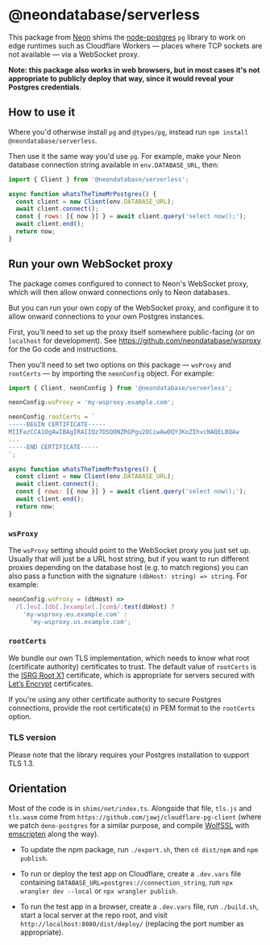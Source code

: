 # @neondatabase/serverless

This package from [Neon](https://neon.tech) shims the [node-postgres](https://node-postgres.com/) `pg` library to work on edge runtimes such as Cloudflare Workers — places where TCP sockets are not available — via a WebSocket proxy.

**Note: this package also works in web browsers, but in most cases it's not appropriate to publicly deploy that way, since it would reveal your Postgres credentials**.

## How to use it

Where you'd otherwise install `pg` and `@types/pg`, instead run `npm install @neondatabase/serverless`.

Then use it the same way you'd use `pg`. For example, make your Neon database connection string available in `env.DATABASE_URL`, then:

```javascript
import { Client } from '@neondatabase/serverless';

async function whatsTheTimeMrPostgres() {
  const client = new Client(env.DATABASE_URL);
  await client.connect();
  const { rows: [{ now }] } = await client.query('select now();');
  await client.end();
  return now;
}
```


## Run your own WebSocket proxy

The package comes configured to connect to Neon's WebSocket proxy, which will then allow onward connections only to Neon databases.

But you can run your own copy of the WebSocket proxy, and configure it to allow onward connections to your own Postgres instances.

First, you'll need to set up the proxy itself somewhere public-facing (or on `localhost` for development). See https://github.com/neondatabase/wsproxy for the Go code and instructions.

Then you'll need to set two options on this package — `wsProxy` and `rootCerts` — by importing the `neonConfig` object. For example:

```javascript
import { Client, neonConfig } from '@neondatabase/serverless';

neonConfig.wsProxy = 'my-wsproxy.example.com';

neonConfig.rootCerts = `
-----BEGIN CERTIFICATE-----
MIIFazCCA1OgAwIBAgIRAIIQz7DSQONZRGPgu2OCiwAwDQYJKoZIhvcNAQELBQAw
...
-----END CERTIFICATE-----
`;

async function whatsTheTimeMrPostgres() {
  const client = new Client(env.DATABASE_URL);
  await client.connect();
  const { rows: [{ now }] } = await client.query('select now();');
  await client.end();
  return now;
}
```


### `wsProxy`

The `wsProxy` setting should point to the WebSocket proxy you just set up. Usually that will just be a URL host string, but if you want to run different proxies depending on the database host (e.g. to match regions) you can also pass a function with the signature `(dbHost: string) => string`. For example:

```javascript
neonConfig.wsProxy = (dbHost) => 
  /[.]eu[.]db[.]example[.]com$/.test(dbHost) ? 
    'my-wsproxy.eu.example.com' : 
      'my-wsproxy.us.example.com';
```


### `rootCerts`

We bundle our own TLS implementation, which needs to know what root (certificate authority) certificates to trust. The default value of `rootCerts` is the [ISRG Root X1](https://letsencrypt.org/certificates/) certificate, which is appropriate for servers secured with [Let’s Encrypt](https://letsencrypt.org/) certificates.

If you're using any other certificate authority to secure Postgres connections, provide the root certificate(s) in PEM format to the `rootCerts` option.


### TLS version

Please note that the library requires your Postgres installation to support TLS 1.3.


## Orientation

Most of the code is in `shims/net/index.ts`. Alongside that file, `tls.js` and `tls.wasm` come from `https://github.com/jawj/cloudflare-pg-client` (where we patch `deno-postgres` for a similar purpose, and compile [WolfSSL](https://www.wolfssl.com/) with [emscripten](https://emscripten.org/) along the way).

* To update the npm package, run `./export.sh`, then `cd dist/npm` and `npm publish`.

* To run or deploy the test app on Cloudflare, create a `.dev.vars` file containing `DATABASE_URL=postgres://connection_string`, run `npx wrangler dev --local` or `npx wrangler publish`.

* To run the test app in a browser, create a `.dev.vars` file, run `./build.sh`, start a local server at the repo root, and visit `http://localhost:8080/dist/deploy/` (replacing the port number as appropriate).
